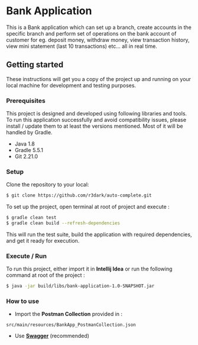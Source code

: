 # Bank Application
This is a Bank application which can
set up a branch, create accounts in the specific
branch and perform set of operations on
the bank account of customer for eg.
deposit money, withdraw money, view transaction
history, view mini statement (last 10 transactions)
etc... all in real time.

## Getting started
These instructions will get you a copy of 
the project up and running on your local 
machine for development and testing purposes.

### Prerequisites
This project is designed and developed 
using following libraries and tools.
To run this application successfully and
avoid compatibility issues, please 
install / update them to at least the 
versions mentioned. Most of it will be handled
by Gradle.
- Java 1.8
- Gradle 5.5.1
- Git 2.21.0

### Setup
Clone the repository to your local:

```sh
$ git clone https://github.com/r3dark/auto-complete.git
```

To set up the project, open terminal at root 
of project and execute : 

```sh
$ gradle clean test
$ gradle clean build --refresh-dependencies
```

This will run the test suite, 
build the application with required dependencies, 
and get it ready for execution.

### Execute / Run
To run this project, either import it in
**Intellij Idea** or run the following command
at root of the project :

```sh
$ java -jar build/libs/bank-application-1.0-SNAPSHOT.jar
```

### How to use
- Import the **Postman Collection** provided in : 

```
src/main/resources/BankApp_PostmanCollection.json
```

- Use [**Swagger**](http://localhost:8080/bank/swagger-ui.html) (recommended)


